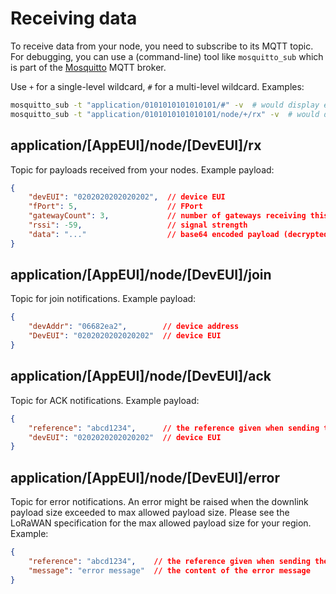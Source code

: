 # Receiving data

To receive data from your node, you need to subscribe to its MQTT topic.
For debugging, you can use a (command-line) tool like ``mosquitto_sub``
which is part of the [Mosquitto](http://mosquitto.org/) MQTT broker.

Use ``+`` for a single-level wildcard, ``#`` for a multi-level wildcard.
Examples:

```bash
mosquitto_sub -t "application/0101010101010101/#" -v  # would display everything for the given application
mosquitto_sub -t "application/0101010101010101/node/+/rx" -v  # would display only the RX payloads for the given application
```

## application/[AppEUI]/node/[DevEUI]/rx

Topic for payloads received from your nodes. Example payload:

```json
{
    "devEUI": "0202020202020202",  // device EUI
    "fPort": 5,                    // FPort
    "gatewayCount": 3,             // number of gateways receiving this payload
	"rssi": -59,                   // signal strength
    "data": "..."                  // base64 encoded payload (decrypted)
}
```

## application/[AppEUI]/node/[DevEUI]/join

Topic for join notifications. Example payload:

```json
{
    "devAddr": "06682ea2",        // device address
    "DevEUI": "0202020202020202"  // device EUI
}
```

## application/[AppEUI]/node/[DevEUI]/ack

Topic for ACK notifications. Example payload:

```json
{
    "reference": "abcd1234",      // the reference given when sending the downlink payload
    "devEUI": "0202020202020202"  // device EUI
}
```

## application/[AppEUI]/node/[DevEUI]/error

Topic for error notifications. An error might be raised when the downlink
payload size exceeded to max allowed payload size. Please see the LoRaWAN
specification for the max allowed payload size for your region. Example:

```json
{
    "reference": "abcd1234",    // the reference given when sending the downlink payload
    "message": "error message"  // the content of the error message
}
```
